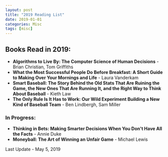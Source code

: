 ```yaml
---
layout: post
title: "2019 Reading List"
date: 2019-01-01
categories: Misc
tags: [misc]
---
```


## Books Read in 2019:

- __Algorithms to Live By: The Computer Science of Human Decisions__ - Brian Christian, Tom Griffiths
- __What the Most Successful People Do Before Breakfast: A Short Guide to Making Over Your Mornings and Life__ - Laura Vanderkam
- __Smart Baseball: The Story Behind the Old Stats That Are Ruining the Game, the New Ones That Are Running It, and the Right Way to Think About Baseball__ - Kieth Law
- __The Only Rule Is It Has to Work: Our Wild Experiment Building a New Kind of Baseball Team__ - Ben Lindbergh, Sam Miller 

### In Progress:

- __Thinking in Bets: Making Smarter Decisions When You Don't Have All the Facts__ - Annie Duke
- __Moneyball: The Art of Winning an Unfair Game__ - Michael Lewis

Last Update - May 5, 2019